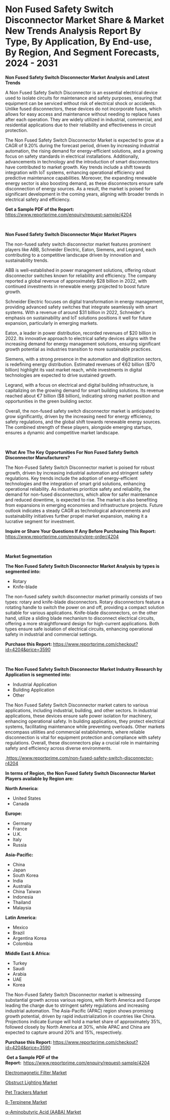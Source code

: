 <p><h1>Non Fused Safety Switch Disconnector Market Share & Market New Trends Analysis Report By Type, By Application, By End-use, By Region, And Segment Forecasts, 2024 - 2031</h1></p><p><strong>Non Fused Safety Switch Disconnector Market Analysis and Latest Trends</strong></p>
<p><p>A Non Fused Safety Switch Disconnector is an essential electrical device used to isolate circuits for maintenance and safety purposes, ensuring that equipment can be serviced without risk of electrical shock or accidents. Unlike fused disconnectors, these devices do not incorporate fuses, which allows for easy access and maintenance without needing to replace fuses after each operation. They are widely utilized in industrial, commercial, and residential applications due to their reliability and effectiveness in circuit protection.</p><p>The Non Fused Safety Switch Disconnector Market is expected to grow at a CAGR of 9.20% during the forecast period, driven by increasing industrial automation, the rising demand for energy-efficient solutions, and a growing focus on safety standards in electrical installations. Additionally, advancements in technology and the introduction of smart disconnectors have contributed to market growth. Key trends include a shift towards integration with IoT systems, enhancing operational efficiency and predictive maintenance capabilities. Moreover, the expanding renewable energy sector is also boosting demand, as these disconnectors ensure safe disconnection of energy sources. As a result, the market is poised for significant development in the coming years, aligning with broader trends in electrical safety and efficiency.</p></p>
<p><strong>Get a Sample PDF of the Report:&nbsp;</strong> <a href="https://www.reportprime.com/enquiry/request-sample/4204">https://www.reportprime.com/enquiry/request-sample/4204</a></p>
<p>&nbsp;</p>
<p><strong>Non Fused Safety Switch Disconnector Major Market Players</strong></p>
<p><p>The non-fused safety switch disconnector market features prominent players like ABB, Schneider Electric, Eaton, Siemens, and Legrand, each contributing to a competitive landscape driven by innovation and sustainability trends. </p><p>ABB is well-established in power management solutions, offering robust disconnector switches known for reliability and efficiency. The company reported a global revenue of approximately $28 billion in 2022, with continued investments in renewable energy projected to boost future growth.</p><p>Schneider Electric focuses on digital transformation in energy management, providing advanced safety switches that integrate seamlessly with smart systems. With a revenue of around $31 billion in 2022, Schneider's emphasis on sustainability and IoT solutions positions it well for future expansion, particularly in emerging markets.</p><p>Eaton, a leader in power distribution, recorded revenues of $20 billion in 2022. Its innovative approach to electrical safety devices aligns with the increasing demand for energy management solutions, ensuring significant growth potential as industries transition to more sustainable practices.</p><p>Siemens, with a strong presence in the automation and digitization sectors, is redefining energy distribution. Estimated revenues of €62 billion ($70 billion) highlight its vast market reach, while investments in digital technologies are expected to drive sustained growth.</p><p>Legrand, with a focus on electrical and digital building infrastructure, is capitalizing on the growing demand for smart building solutions. Its revenue reached about €7 billion ($8 billion), indicating strong market position and opportunities in the green building sector.</p><p>Overall, the non-fused safety switch disconnector market is anticipated to grow significantly, driven by the increasing need for energy efficiency, safety regulations, and the global shift towards renewable energy sources. The combined strength of these players, alongside emerging startups, ensures a dynamic and competitive market landscape.</p></p>
<p>&nbsp;</p>
<p><strong>What Are The Key Opportunities For Non Fused Safety Switch Disconnector Manufacturers?</strong></p>
<p><p>The Non-Fused Safety Switch Disconnector market is poised for robust growth, driven by increasing industrial automation and stringent safety regulations. Key trends include the adoption of energy-efficient technologies and the integration of smart grid solutions, enhancing operational reliability. As industries prioritize safety and reliability, the demand for non-fused disconnectors, which allow for safer maintenance and reduced downtime, is expected to rise. The market is also benefiting from expansions in emerging economies and infrastructure projects. Future outlook indicates a steady CAGR as technological advancements and sustainability initiatives further propel market expansion, making it a lucrative segment for investment.</p></p>
<p><strong>Inquire or Share Your Questions If Any Before Purchasing This Report:</strong> <a href="https://www.reportprime.com/enquiry/pre-order/4204">https://www.reportprime.com/enquiry/pre-order/4204</a></p>
<p>&nbsp;</p>
<p><strong>Market Segmentation</strong></p>
<p><strong>The Non Fused Safety Switch Disconnector Market Analysis by types is segmented into:</strong></p>
<p><ul><li>Rotary</li><li>Knife-blade</li></ul></p>
<p><p>The non-fused safety switch disconnector market primarily consists of two types: rotary and knife-blade disconnectors. Rotary disconnectors feature a rotating handle to switch the power on and off, providing a compact solution suitable for various applications. Knife-blade disconnectors, on the other hand, utilize a sliding blade mechanism to disconnect electrical circuits, offering a more straightforward design for high-current applications. Both types ensure safe isolation of electrical circuits, enhancing operational safety in industrial and commercial settings.</p></p>
<p><strong>Purchase this Report:&nbsp;</strong><a href="https://www.reportprime.com/checkout?id=4204&price=3590">https://www.reportprime.com/checkout?id=4204&price=3590</a></p>
<p>&nbsp;</p>
<p><strong>The Non Fused Safety Switch Disconnector Market Industry Research by Application is segmented into:</strong></p>
<p><ul><li>Industrial Application</li><li>Building Application</li><li>Other</li></ul></p>
<p><p>The Non Fused Safety Switch Disconnector market caters to various applications, including industrial, building, and other sectors. In industrial applications, these devices ensure safe power isolation for machinery, enhancing operational safety. In building applications, they protect electrical systems, facilitating maintenance while preventing overloads. Other markets encompass utilities and commercial establishments, where reliable disconnection is vital for equipment protection and compliance with safety regulations. Overall, these disconnectors play a crucial role in maintaining safety and efficiency across diverse environments.</p></p>
<p><a href="https://www.reportprime.com/non-fused-safety-switch-disconnector-r4204">&nbsp;https://www.reportprime.com/non-fused-safety-switch-disconnector-r4204</a></p>
<p><strong>In terms of Region, the Non Fused Safety Switch Disconnector Market Players available by Region are:</strong></p>
<p>
    <p> <strong> North America: </strong>
        <ul>
            <li>United States</li>
            <li>Canada</li>
        </ul>
        </p> 
    <p> <strong> Europe: </strong>
        <ul>
            <li>Germany</li>
            <li>France</li>
            <li>U.K.</li>
            <li>Italy</li>
            <li>Russia</li>
        </ul>
        </p> 
    <p> <strong> Asia-Pacific: </strong>
        <ul>
            <li>China</li>
            <li>Japan</li>
            <li>South Korea</li>
            <li>India</li>
            <li>Australia</li>
            <li>China Taiwan</li>
            <li>Indonesia</li>
            <li>Thailand</li>
            <li>Malaysia</li>
        </ul>
        </p> 
    <p> <strong> Latin America: </strong>
        <ul>
            <li>Mexico</li>
            <li>Brazil</li>
            <li>Argentina Korea</li>
            <li>Colombia</li>
        </ul>
        </p> 
    <p> <strong> Middle East & Africa: </strong>
        <ul>
            <li>Turkey</li>
            <li>Saudi</li>
            <li>Arabia</li>
            <li>UAE</li>
            <li>Korea</li>
        </ul>
    </p>
    </p>
<p><p>The Non-Fused Safety Switch Disconnector market is witnessing substantial growth across various regions, with North America and Europe leading the charge due to stringent safety regulations and increasing industrial automation. The Asia-Pacific (APAC) region shows promising growth potential, driven by rapid industrialization in countries like China. Projections indicate Europe will hold a market share of approximately 35%, followed closely by North America at 30%, while APAC and China are expected to capture around 20% and 15%, respectively.</p></p>
<p><strong>Purchase this Report: </strong><a href="https://www.reportprime.com/checkout?id=4204&price=3590">https://www.reportprime.com/checkout?id=4204&price=3590</a></p>
<p>&nbsp;<strong>Get a Sample PDF of the Report:&nbsp;&nbsp;</strong><a href="https://www.reportprime.com/enquiry/request-sample/4204">https://www.reportprime.com/enquiry/request-sample/4204</a></p>
<p><strong></strong></p>
<p><p><a href="https://github.com/AngelaWalsh696/Market-Research-Report-List-1/blob/main/electromagnetic-filter-market.md">Electromagnetic Filter Market</a></p><p><a href="https://github.com/SanjidaKhan901/Market-Research-Report-List-1/blob/main/obstruct-lighting-market.md">Obstruct Lighting Market</a></p><p><a href="https://www.linkedin.com/pulse/pet-trackers-market-global-insights-regional-analysis-2024-rj2bc?trackingId=MRhx16YFRFeN2myCFIqCPA%3D%3D">Pet Trackers Market</a></p><p><a href="https://issuu.com/reportprime-2/docs/b-terpinene-market-size-2030.pptx_ab477e26371929">β-Terpinene Market</a></p><p><a href="https://issuu.com/reportprime-2/docs/a-aminobutyric-acid-aaba-market-siz_1c105627d954b6">α-Aminobutyric Acid (AABA) Market</a></p></p>